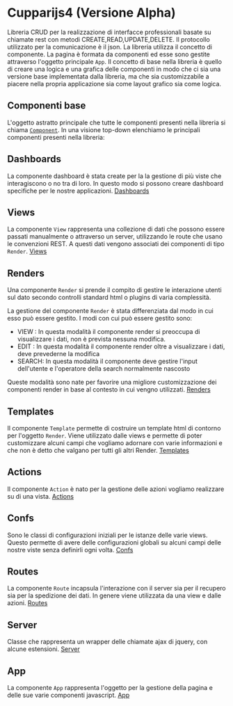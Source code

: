 # Cupparijs4 (Versione Alpha)


Libreria CRUD per la realizzazione di interfacce professionali basate su chiamate rest con 
metodi CREATE,READ,UPDATE,DELETE. Il protocollo utilizzato per la comunicazione è il json. 
La libreria utilizza il concetto di componente. La pagina è formata da componenti ed esse
sono gestite attraverso l'oggetto principale `App`. 
Il concetto di base nella libreria è quello di creare una logica e una grafica delle componenti
in modo che ci sia una versione base implementata dalla libreria, ma che sia customizzabile
a piacere nella propria applicazione sia come layout grafico sia come logica.


            
## Componenti base

L'oggetto astratto principale che tutte le componenti presenti nella libreria si chiama  <a href="component">`Component`</a>.
In una visione top-down elenchiamo le principali componenti presenti nella libreria:

## Dashboards
La componente dashboard è stata create per la la gestione di più viste che interagiscono o no tra di loro.
In questo modo si possono creare dashboard specifiche per le nostre applicazioni.
[Dashboards](dashboards.md)

## Views
La componente `View` rappresenta una collezione di dati che possono essere passati manualmente o 
attraverso un server, utilizzando le route che usano le convenzioni REST. A questi dati 
vengono associati dei componenti di tipo `Render`. 
[Views](views.md)



## Renders
Una componente `Render` si prende il compito di gestire le interazione utenti sul dato secondo controlli standard html o plugins 
di varia complessità.

La gestione del componente `Render` è stata differenziata dal modo in cui esso può essere gestito. 
I modi con cui può essere gestito sono:

- VIEW : In questa modalità il componente render si preoccupa di visualizzare i dati, 
non è prevista nessuna modifica.
- EDIT : In questa modalità il componente render oltre a visualizzare i dati, deve prevederne
la modifica
- SEARCH: In questa modalità il componente deve gestire l'input dell'utente e l'operatore della search normalmente
nascosto

Queste modalità sono nate per favorire una migliore customizzazione dei componenti render
in base al contesto in cui vengno utilizzati.
[Renders](renders.md)


## Templates

Il componente `Template` permette di costruire un template html di contorno per l'oggetto `Render`. 
Viene utilizzato dalle views e permette di poter customizzare alcuni campi che vogliamo adornare con varie
informazioni e che non è detto che valgano per tutti gli altri Render.
[Templates](templates.md)


## Actions
Il componente `Action` è nato per la gestione delle azioni vogliamo realizzare su di una vista.
[Actions](actions.md)

## Confs
Sono le classi di configurazioni iniziali per le istanze delle varie views. Questo permette di avere delle 
configurazioni globali su alcuni campi delle nostre viste senza definirli ogni volta.
[Confs](confs.md)

## Routes
La componente `Route` incapsula l'interazione con il server sia per il recupero sia per la spedizione 
dei dati. In genere viene utilizzata da una view e dalle azioni.
[Routes](routes.md)


## Server
Classe che rappresenta un wrapper delle chiamate ajax di jquery, con alcune estensioni.
[Server](server.md)

## App
La componente `App` rappresenta l'oggetto per la gestione della pagina e delle sue varie componenti 
javascript.
[App](app.md)

